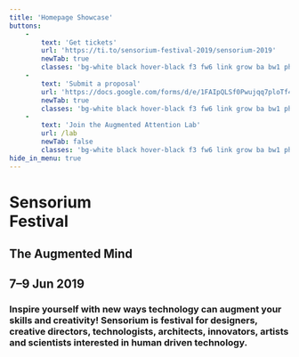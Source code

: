 ```yaml
---
title: 'Homepage Showcase'
buttons:
    -
        text: 'Get tickets'
        url: 'https://ti.to/sensorium-festival-2019/sensorium-2019'
        newTab: true
        classes: 'bg-white black hover-black f3 fw6 link grow ba bw1 ph3 pv1 mb2 mr2 dib'
    -
        text: 'Submit a proposal'
        url: 'https://docs.google.com/forms/d/e/1FAIpQLSf0Pwujqq7ploTf4ac455Au5EZCCf8C3LHeup3x7pY0AJR7xw/viewform'
        newTab: true
        classes: 'bg-white black hover-black f3 fw6 link grow ba bw1 ph3 pv1 mb2 mr2 dib'
    -
        text: 'Join the Augmented Attention Lab'
        url: /lab
        newTab: false
        classes: 'bg-white black hover-black f3 fw6 link grow ba bw1 ph3 pv1 mb2 mr2 dib'
hide_in_menu: true
---
```


<!-- <h2 class="rotated-right">4-5 May 2018, Bratislava</h2> -->
# Sensorium <br class="dn-ns">Festival
## The&nbsp;Augmented Mind
<h2 class="festivaldate--inline">7&ndash;9 Jun 2019</h2>
<h3 class="description">Inspire yourself with new ways technology can augment your skills and creativity! Sensorium is festival for designers, creative directors, technologists, architects, innovators, artists and scientists interested in human driven technology.</h3>
